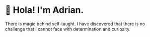  # 💫 Hola! I'm Adrian.
 
  There is magic behind self-taught. I have discovered that there is no challenge that I cannot face with determination and curiosity.


 
